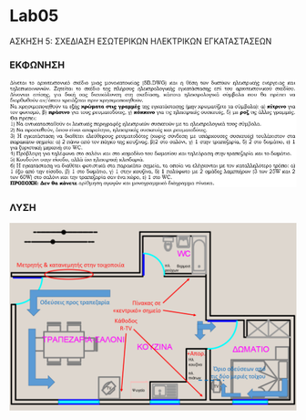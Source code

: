 # Lab05
ΑΣΚΗΣΗ 5: ΣΧΕΔΙΑΣΗ ΕΣΩΤΕΡΙΚΩΝ ΗΛΕΚΤΡΙΚΩΝ ΕΓΚΑΤΑΣΤΑΣΕΩΝ

### ΕΚΦΩΝΗΣΗ
![](/5B.png)

### ΛΥΣΗ
![](/LYSH.png)
